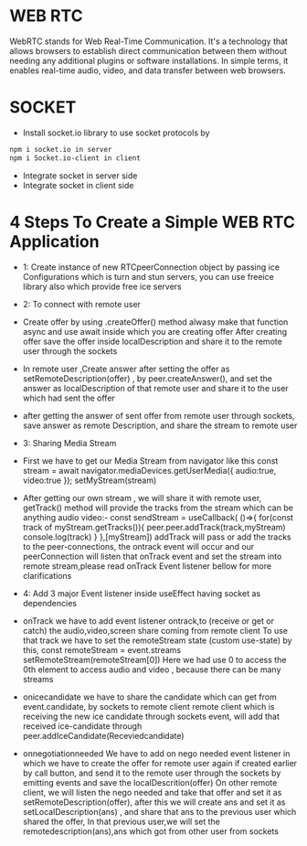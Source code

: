 # WEB RTC

WebRTC stands for Web Real-Time Communication. It's a technology that allows browsers to establish direct communication between them without needing any additional plugins or software installations. In simple terms, it enables real-time audio, video, and data transfer between web browsers.

# SOCKET

- Install socket.io library to use socket protocols by

```sh
npm i socket.io in server
npm i Socket.io-client in client
```

- Integrate socket in server side
- Integrate socket in client side

# 4 Steps To Create a Simple WEB RTC Application

- 1: Create instance of new RTCpeerConnection object by passing ice Configurations which is turn and stun servers, you can use freeice library also which provide free ice servers

- 2: To connect with remote user
- Create offer by using .createOffer() method alwasy make that function async and use await inside which you are creating offer
  After creating offer save the offer inside localDescription and share it to the remote user through the sockets

- In remote user ,Create answer after setting the offer as setRemoteDescription(offer) , by peer.createAnswer(), and set the answer as localDescription of that remote user and share it to the user which had sent the offer

- after getting the answer of sent offer from remote user through sockets, save answer as remote Description, and share the stream to remote user

- 3: Sharing Media Stream
- First we have to get our Media Stream from navigator like this
  const stream = await navigator.mediaDevices.getUserMedia({
  audio:true,
  video:true
  });
  setMyStream(stream)

- After getting our own stream , we will share it with remote user, getTrack() method will provide the tracks from the stream which can be anything audio video:-
  const sendStream = useCallback( ()=>{
  for(const track of myStream.getTracks()){
  peer.peer.addTrack(track,myStream)
  console.log(track) }
  },[myStream])
  addTrack will pass or add the tracks to the peer-connections, the ontrack event will occur and our peerConnection will listen that onTrack event and set the stream into remote stream,please read onTrack Event listener bellow for more clarifications

- 4: Add 3 major Event listener inside useEffect having socket as dependencies

- onTrack
  we have to add event listener ontrack,to (receive or get or catch) the audio,video,screen share coming from remote client
  To use that track we have to set the remoteStream state (custom use-state) by this, const remoteStream = event.streams
  setRemoteStream(remoteStream[0])
  Here we had use 0 to access the 0th element to access audio and video , because there can be many streams

- onicecandidate
  we have to share the candidate which can get from event.candidate, by sockets to remote client
  remote client which is receiving the new ice candidate through sockets event, will add that received ice-candidate through peer.addIceCandidate(Receviedcandidate)

- onnegotiationneeded
  We have to add on nego needed event listener in which we have to create the offer for remote user again if created earlier by call button, and send it to the remote user through the sockets by emitting events and save the localDescrition(offer)
  On other remote client, we will listen the nego needed and take that offer and set it as setRemoteDescription(offer), after this we will create ans and set it as setLocalDescription(ans) , and share that ans to the previous user which shared the offer,
  In that previous user,we will set the remotedescription(ans),ans which got from other user from sockets
